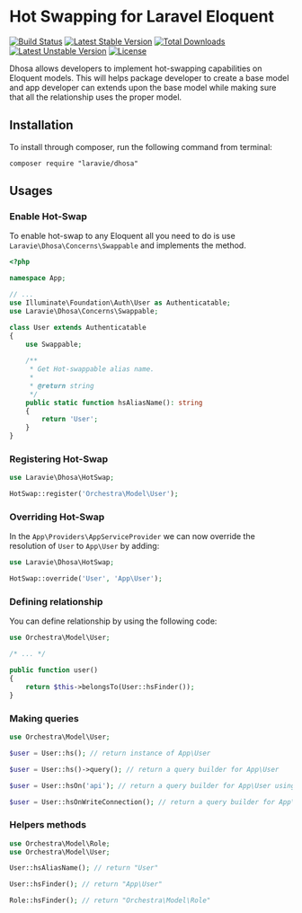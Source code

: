 Hot Swapping for Laravel Eloquent
==============

[![Build Status](https://travis-ci.org/laravie/dhosa.svg?branch=master)](https://travis-ci.org/laravie/dhosa)
[![Latest Stable Version](https://poser.pugx.org/laravie/dhosa/v/stable)](https://packagist.org/packages/laravie/dhosa)
[![Total Downloads](https://poser.pugx.org/laravie/dhosa/downloads)](https://packagist.org/packages/laravie/dhosa)
[![Latest Unstable Version](https://poser.pugx.org/laravie/dhosa/v/unstable)](https://packagist.org/packages/laravie/dhosa)
[![License](https://poser.pugx.org/laravie/dhosa/license)](https://packagist.org/packages/laravie/dhosa)

Dhosa allows developers to implement hot-swapping capabilities on Eloquent models. This will helps package developer to create a base model and app developer can extends upon the base model while making sure that all the relationship uses the proper model.

## Installation

To install through composer, run the following command from terminal:

    composer require "laravie/dhosa"

## Usages

### Enable Hot-Swap

To enable hot-swap to any Eloquent all you need to do is use `Laravie\Dhosa\Concerns\Swappable` and implements the method.

```php
<?php

namespace App;

// ...
use Illuminate\Foundation\Auth\User as Authenticatable;
use Laravie\Dhosa\Concerns\Swappable;

class User extends Authenticatable
{
    use Swappable;
    
    /**
     * Get Hot-swappable alias name.
     *
     * @return string
     */
    public static function hsAliasName(): string
    {
        return 'User';
    }
}
```

### Registering Hot-Swap

```php
use Laravie\Dhosa\HotSwap;

HotSwap::register('Orchestra\Model\User');
```

### Overriding Hot-Swap

In the `App\Providers\AppServiceProvider` we can now override the resolution of `User` to `App\User` by adding:

```php
use Laravie\Dhosa\HotSwap;

HotSwap::override('User', 'App\User');
```

### Defining relationship

You can define relationship by using the following code:

```php
use Orchestra\Model\User;

/* ... */

public function user() 
{
    return $this->belongsTo(User::hsFinder());
}
```

### Making queries

```php
use Orchestra\Model\User;

$user = User::hs(); // return instance of App\User

$user = User::hs()->query(); // return a query builder for App\User

$user = User::hsOn('api'); // return a query builder for App\User using `api` db connection.

$user = User::hsOnWriteConnection(); // return a query builder for App\User using write PDO connection.
```

### Helpers methods

```php
use Orchestra\Model\Role;
use Orchestra\Model\User;

User::hsAliasName(); // return "User"

User::hsFinder(); // return "App\User"

Role::hsFinder(); // return "Orchestra\Model\Role"
```
